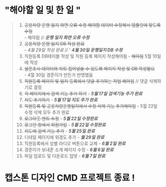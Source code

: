 # "해야할 일 및 한 일 " 

> 1. ~~공용차량 운행 일지 화면 오류 수정 해야함 데이터 수정해서 템플릿에 맞도록 수정~~   
    - 해야됨 // ***운행 일지 화면 오류 수정***
> 2. ~~공용차량 운행 일지 DB 작성 완료~~   
    - *4월 29일 작성 완료* // ' ***4월 30일 운행일지 DB 수정***
> 3. 직원등록 DB테이블 작성 및 직원 등록 페이지 작성해야됨
    - ~~해야됨~~ 5월 10일에 작성 
> 4. ~~설문조사 데이터와 차트 집어넣을 수 있도록 페이지 작성 및 DB 작성필요~~   
    - 4월 30일 경준이가 만든거 반영했음
> 5. ~~직원등록 페이지 및 일지 등록에서 댓글 추가하는 작업 해야됨~~ // 댓글 삭제하기로 결정
> 6. ~~각 페이지에서 검색 기능 추가 하기~~ - ***5월 17일 검색기능 추가 완료***
> 7. ~~지도 추가하기~~ - ***5월 17일 지도 추가 완료*** 
> 8. ~~직원등록 및 공용차량운행일지에서 수정 삭제 기능 추가해야됨~~ - 5월 22일 수정 삭제 모두 추가 완료
> 9. ~~로그아웃 멘트 수정~~ - ***5월 22일 수정완료***
> 10. ~~로그인 창에서 회원가입~~ - ***5월 22일 수정완료***
> 11. ~~지도에 검색 기능 추가~~ - ***5월 25일 완료***
> 12. 디테일 페이지에 위경도 추가 - ***월 29일 완료***
> 13. 직원등록에서 성별 라디오 버튼으로 교체 - ***6월 2일 완료*** 
> 14. 경준이가 보내준 소개 페이지 수정 - ***6월 6일 완료***
> 15. 파일 업로드 및 다운로드 업뎃 - ***6월 7일 완료***


# 캡스톤 디자인 CMD 프로젝트 종료 !
